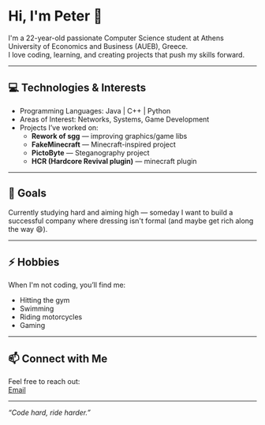 # Hi, I'm Peter 👋

I'm a 22-year-old passionate Computer Science student at Athens University of Economics and Business (AUEB), Greece.  
I love coding, learning, and creating projects that push my skills forward.

---

## 💻 Technologies & Interests

- Programming Languages: Java | C++ | Python  
- Areas of Interest: Networks, Systems, Game Development  
- Projects I’ve worked on:  
  - **Rework of sgg** — improving graphics/game libs  
  - **FakeMinecraft** — Minecraft-inspired project  
  - **PictoByte** — Steganography project
  - **HCR (Hardcore Revival plugin)** — minecraft plugin

---

## 🎯 Goals

Currently studying hard and aiming high — someday I want to build a successful company where dressing isn't formal (and maybe get rich along the way 😄).

---

## ⚡ Hobbies

When I'm not coding, you’ll find me:  
- Hitting the gym  
- Swimming  
- Riding motorcycles  
- Gaming
---

## 📫 Connect with Me

Feel free to reach out:  
[Email](mailto:stiliano446@gmail.com)

---

*“Code hard, ride harder.”*
